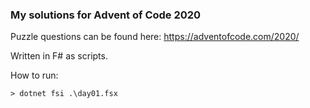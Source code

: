 ### My solutions for Advent of Code 2020

Puzzle questions can be found here: https://adventofcode.com/2020/

Written in F# as scripts.

How to run:
```console
> dotnet fsi .\day01.fsx
```